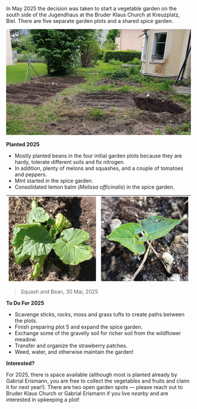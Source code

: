 In May 2025 the decision was taken to start a vegetable garden on the south side of the Jugendhaus at the Bruder Klaus Church at Kreuzplatz, Biel. There are five separate garden plots and a shared spice garden.

![just_planted.jpg](../assets/just_planted.jpg)

__Planted 2025__

- Mostly planted beans in the four initial garden plots because they are hardy, tolerate different soils and fix nitrogen.
- In addition, plenty of melons and squashes, and a couple of tomatoes and peppers.
- Mint started in the spice garden.
- Consolidated lemon balm (*Melissa officinalis*) in the spice garden.

| ![](../assets/squash_start.png) | ![](../assets/bean_start.png) |
|:-------------------------------:|:------------------------------:|
> Squash and Bean, 30 Mai, 2025


__To Do For 2025__

- Scavenge sticks, rocks, moss and grass tufts to create paths between the plots.
- Finish preparing plot 5 and expand the spice garden.
- Exchange some of the gravelly soil for richer soil from the wildflower meadow.
- Transfer and organize the strawberry patches.
- Weed, water, and otherwise maintain the garden!

__Interested?__

For 2025, there is space available (although most is planted already by Gabrial Erismann, you are free to collect the vegetables and fruits and claim it for next year!). There are two open garden spots — please reach out to Bruder Klaus Church or Gabrial Erismann if you live *nearby* and are interested in upkeeping a plot!
